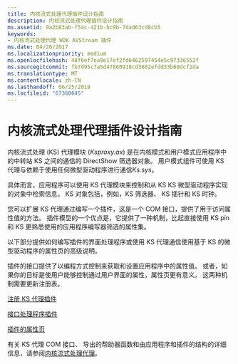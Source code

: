 ```yaml
---
title: 内核流式处理代理插件设计指南
description: 内核流式处理代理插件设计指南
ms.assetid: 9a2b83ab-f54c-421b-bc9b-7dad63cd8cb5
keywords:
- 内核流式处理代理 WDK AVStream 插件
ms.date: 04/20/2017
ms.localizationpriority: medium
ms.openlocfilehash: 48f6ef7ea9e17ef2fd6462597454e5c97336552f
ms.sourcegitcommit: fb7d95c7a5d47860918cd3602efdd33b69dcf2da
ms.translationtype: MT
ms.contentlocale: zh-CN
ms.lasthandoff: 06/25/2019
ms.locfileid: "67360645"
---
```

# <a name="kernel-streaming-proxy-plug-ins-design-guide"></a>内核流式处理代理插件设计指南


内核流式处理 (KS) 代理模块 (*Ksproxy.ax*) 是在内核模式和用户模式应用程序中的中转站 KS 之间的通信的 DirectShow 筛选器对象。 用户模式组件可使用 KS 代理与依赖于使用任何微型驱动程序进行通信*Ks.sys*。

具体而言，应用程序可以使用 KS 代理模块来控制和从 KS KS 微型驱动程序实现的对象中检索信息。 KS 对象包括，例如，KS 筛选器、 KS 插针和 KS 时钟。

您可以扩展 KS 代理通过编写一个插件，这是一个 COM 接口，提供了用于访问属性值的方法。 插件模型的一个优点是，它提供了一种机制，比起直接使用 KS pin 和 KS 更熟悉使用的应用程序编写器筛选的属性集。

以下部分提供如何编写插件的界面处理程序或使用 KS 代理通信使用基于 KS 的微型驱动程序的属性页的高级说明。

插件的接口提供了以编程方式控制来获取和设置应用程序中的属性值。 或者，如果你的目标是使用户能够控制通过用户界面的属性，属性页更有意义。 这两种机制需要更新注册表。

[注册 KS 代理插件](registering-ks-proxy-plug-ins.md)

[接口处理程序插件](interface-handler-plug-in.md)

[插件的属性页](property-page-plug-in.md)

有关 KS 代理 COM 接口、 导出的帮助器函数和由应用程序和插件的结构的详细信息，请参阅[内核流式处理代理](https://docs.microsoft.com/windows-hardware/drivers/ddi/content/_stream/index)。

 

 




